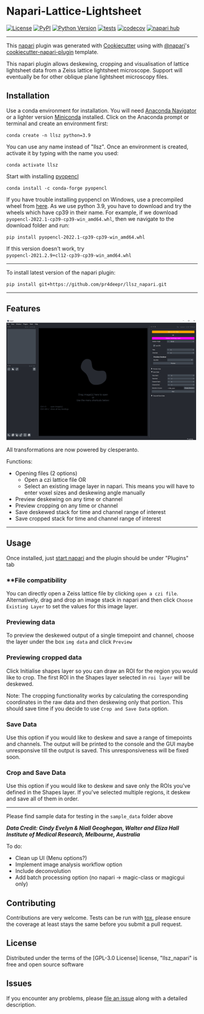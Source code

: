 # **Napari-Lattice-Lightsheet**
[![License](https://img.shields.io/pypi/l/llsz_napari.svg?color=green)](https://github.com/pr4deepr/llsz_napari/raw/main/LICENSE)
[![PyPI](https://img.shields.io/pypi/v/llsz_napari.svg?color=green)](https://pypi.org/project/llsz_napari)
[![Python Version](https://img.shields.io/pypi/pyversions/llsz_napari.svg?color=green)](https://python.org)
[![tests](https://github.com/pr4deepr/llsz_napari/workflows/tests/badge.svg)](https://github.com/pr4deepr/llsz_napari/actions)
[![codecov](https://codecov.io/gh/pr4deepr/llsz_napari/branch/main/graph/badge.svg)](https://codecov.io/gh/pr4deepr/llsz_napari)
[![napari hub](https://img.shields.io/endpoint?url=https://api.napari-hub.org/shields/llsz_napari)](https://napari-hub.org/plugins/llsz_napari)


----------------------------------

This [napari] plugin was generated with [Cookiecutter] using with [@napari]'s [cookiecutter-napari-plugin] template.

<!--
Don't miss the full getting started guide to set up your new package:
https://github.com/napari/cookiecutter-napari-plugin#getting-started

and review the napari docs for plugin developers:
https://napari.org/docs/plugins/index.html
-->

This napari plugin allows deskewing, cropping and visualisation of lattice lightsheet data from a Zeiss lattice lightsheet microscope. Support will eventually be for other oblique plane lightsheet microscopy files.

## **Installation**


Use a conda environment for installation. You will need [Anaconda Navigator](https://www.anaconda.com/products/individual) or a lighter version [Miniconda](https://docs.conda.io/en/latest/miniconda.html) installed. Click on the Anaconda prompt or terminal and create an environment first:

    conda create -n llsz python=3.9

You can use any name instead of "llsz". Once an environment is created, activate it by typing with the name you used:

    conda activate llsz

Start with installing [pyopencl](https://documen.tician.de/pyopencl/)

    conda install -c conda-forge pyopencl

If you have trouble installing pyopencl on Windows, use a precompiled wheel from [here](https://www.lfd.uci.edu/~gohlke/pythonlibs/#pyopencl). As we use python 3.9, you have to download and try the wheels which have cp39 in their name. For example, if we download `pyopencl‑2022.1‑cp39‑cp39‑win_amd64.whl`, then we navigate to the download folder and run:

    pip install pyopencl‑2022.1‑cp39‑cp39‑win_amd64.whl

If this version doesn't work, try `pyopencl‑2021.2.9+cl12‑cp39‑cp39‑win_amd64.whl`

*************

To install latest version of the napari plugin:

    pip install git+https://github.com/pr4deepr/llsz_napari.git

*************
## **Features**

<p align="left">
<img src="./resources/LLSZ_window.png" alt="LLSZ_overview" width="500" >
</p>
All transformations are now powered by clesperanto.

Functions:
* Opening files (2 options)
  * Open a czi lattice file OR 
  * Select an existing image layer in napari. This means you will have to enter voxel sizes and deskewing angle manually
* Preview deskewing on any time or channel
* Preview cropping on any time or channel
* Save deskewed stack for time and channel range of interest
* Save cropped stack for time and channel range of interest



*****
## **Usage**

Once installed, just [start napari](https://napari.org/tutorials/fundamentals/getting_started.html#command-line-usage) and the plugin should be under "Plugins" tab

### ****File compatibility**

You can directly open a Zeiss lattice file by clicking `open a czi file`. Alternatively, drag and drop an image stack in napari and then click `Choose Existing Layer` to set the values for this image layer. 

### **Previewing data**

To preview the deskewed output of a single timepoint and channel, choose the layer under the box `img data` and click  `Preview`

### **Previewing cropped data**

Click Initialise shapes layer so you can draw an ROI for the region you would like to crop. The first ROI in the Shapes layer selected in `roi layer` will be deskewed. 

Note: The cropping functionality works by calculating the corresponding coordinates in the raw data and then deskewing only that portion. This should save time if you decide to use `Crop and Save Data` option.

### **Save Data**

Use this option if you would like to deskew and save a range of timepoints and channels. The output will be printed to the console and the GUI maybe unresponsive till the output is saved. This unresponsiveness will be fixed soon.

### **Crop and Save Data**
Use this option if you would like to deskew and save only the ROIs you've defined in the Shapes layer. If you've selected multiple regions, it deskew and save all of them in order.

*******

Please find sample data for testing in the `sample_data` folder above

***Data Credit: Cindy Evelyn & Niall Geoghegan, Walter and Eliza Hall Institute of Medical Research, Melbourne, Australia***



To do:
* Clean up UI (Menu options?)
* Implement image analysis workflow option
* Include deconvolution
* Add batch processing option (no napari -> magic-class or magicgui only)


## Contributing

Contributions are very welcome. Tests can be run with [tox], please ensure
the coverage at least stays the same before you submit a pull request.

## License

Distributed under the terms of the [GPL-3.0 License] license,
"llsz_napari" is free and open source software

## Issues

If you encounter any problems, please [file an issue] along with a detailed description.

[napari]: https://github.com/napari/napari
[Cookiecutter]: https://github.com/audreyr/cookiecutter
[@napari]: https://github.com/napari
[MIT]: http://opensource.org/licenses/MIT
[BSD-3]: http://opensource.org/licenses/BSD-3-Clause
[GNU GPL v3.0]: http://www.gnu.org/licenses/gpl-3.0.txt
[GNU LGPL v3.0]: http://www.gnu.org/licenses/lgpl-3.0.txt
[Apache Software License 2.0]: http://www.apache.org/licenses/LICENSE-2.0
[Mozilla Public License 2.0]: https://www.mozilla.org/media/MPL/2.0/index.txt
[cookiecutter-napari-plugin]: https://github.com/napari/cookiecutter-napari-plugin

[file an issue]: https://github.com/pr4deepr/llsz_napari/issues

[napari]: https://github.com/napari/napari
[tox]: https://tox.readthedocs.io/en/latest/
[pip]: https://pypi.org/project/pip/
[PyPI]: https://pypi.org/
